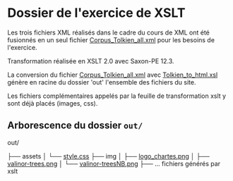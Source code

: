 # Dossier de l'exercice de XSLT

Les trois fichiers XML réalisés dans le cadre du cours de XML ont été fusionnés en un seul fichier [Corpus_Tolkien_all.xml](https://github.com/May8326/ProjetXML_Tolkien/blob/master/XML/transfo-xslt/Corpus_Tolkien_all.xml) pour les besoins de l'exercice.

Transformation réalisée en XSLT 2.0 avec Saxon-PE 12.3.

La conversion du fichier [Corpus_Tolkien_all.xml](https://github.com/May8326/ProjetXML_Tolkien/blob/master/XML/transfo-xslt/Corpus_Tolkien_all.xml) avec [Tolkien_to_html.xsl](https://github.com/May8326/ProjetXML_Tolkien/blob/master/XML/transfo-xslt/Tolkien_to_html.xsl) génère en racine du dossier 'out' l'ensemble des fichiers du site.

Les fichiers complémentaires appelés par la feuille de transformation xslt y sont déjà placés (images, css).

## Arborescence du dossier `out/`

out/

├── assets
│   └── [style.css](out/assets/style.css)
├── img
│   ├── [logo_chartes.png](out/img/logo_chartes.png)
│   ├── [valinor-trees.png](out/img/valinor-trees.png)
│   └── [valinor-treesNB.png](out/img/valinor-treesNB.png)
├── ... fichiers générés par xslt
